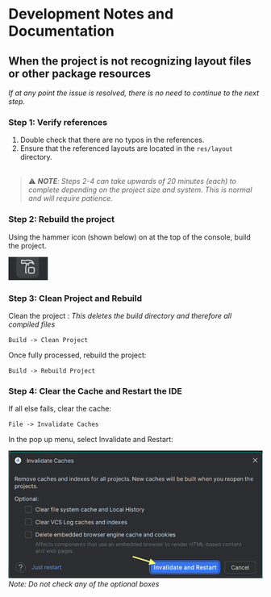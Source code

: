 # Development Notes and Documentation

## When the project is not recognizing layout files or other package resources

*If at any point the issue is resolved, there is no need to continue to the next step.*

### Step 1: Verify references

1. Double check that there are no typos in the references.
2. Ensure that the referenced layouts are located in the `res/layout` directory.
   <br><br />

> ⚠️ ***NOTE**: Steps 2-4 can take upwards of 20 minutes (each) to complete depending on the project size and system. This is normal and will require patience.*

### Step 2: Rebuild the project

Using the hammer icon (shown below) on at the top of the console, build the project.

![Hammer icon](img_1.png)

### Step 3:  Clean Project and Rebuild

Clean the project : *This deletes the build directory and therefore all compiled files*

```
Build -> Clean Project
```

Once fully processed, rebuild the project:
```
Build -> Rebuild Project
```

### Step 4: Clear the Cache and Restart the IDE

If all else fails, clear the cache:
```
File -> Invalidate Caches
```

In the pop up menu, select Invalidate and Restart:

![Invalidate and Restart pop-up menu](img_2.png)
*Note: Do not check any of the optional boxes*
